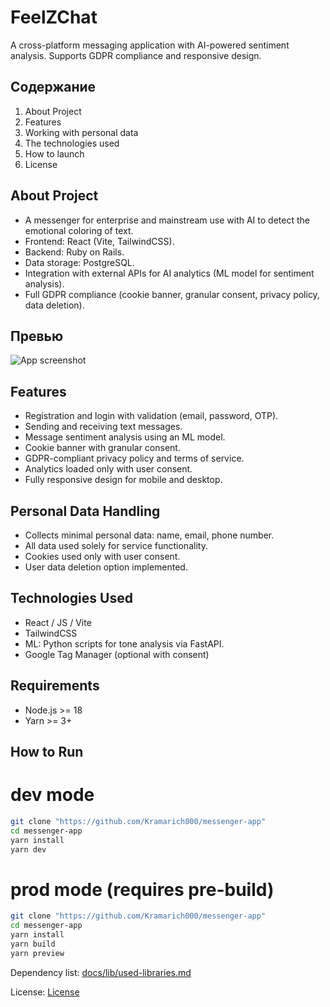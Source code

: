 # FeelZChat
A cross-platform messaging application with AI-powered sentiment analysis. Supports GDPR compliance and responsive design.

## Содержание
1. About Project
2. Features
3. Working with personal data
4. The technologies used
5. How to launch
6. License

## About Project
- A messenger for enterprise and mainstream use with AI to detect the emotional coloring of text.
- Frontend: React (Vite, TailwindCSS).
- Backend: Ruby on Rails.
- Data storage: PostgreSQL.
- Integration with external APIs for AI analytics (ML model for sentiment analysis).
- Full GDPR compliance (cookie banner, granular consent, privacy policy, data deletion).

## Превью

![App screenshot](./screenshots/main-interface.png)

## Features

- Registration and login with validation (email, password, OTP).
- Sending and receiving text messages.
- Message sentiment analysis using an ML model.
- Cookie banner with granular consent.
- GDPR-compliant privacy policy and terms of service.
- Analytics loaded only with user consent.
- Fully responsive design for mobile and desktop.

## Personal Data Handling

- Collects minimal personal data: name, email, phone number.
- All data used solely for service functionality.
- Cookies used only with user consent.
- User data deletion option implemented.

## Technologies Used

- React / JS / Vite
- TailwindCSS
- ML: Python scripts for tone analysis via FastAPI.
- Google Tag Manager (optional with consent)

## Requirements

- Node.js >= 18
- Yarn >= 3+

## How to Run

# dev mode
```bash
git clone "https://github.com/Kramarich000/messenger-app"
cd messenger-app
yarn install
yarn dev
```
# prod mode (requires pre-build)
```bash
git clone "https://github.com/Kramarich000/messenger-app"
cd messenger-app
yarn install
yarn build
yarn preview
```
Dependency list: [docs/lib/used-libraries.md](./docs/lib/used-libraries.md)

License: [License](https://github.com/Kramarich000/messenger-app/blob/main/docs/en/LICENSE_EN.md)
